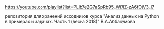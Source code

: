 https://youtube.com/playlist?list=PLlb7e2G7aSpRb95_Wi7lZ-zA6fOjV3_l7

репозитория для хранений исходников курса "Анализ данных на Python в примерах и задачах. Часть 1 (весна 2018)" В.А.Аббакумова
